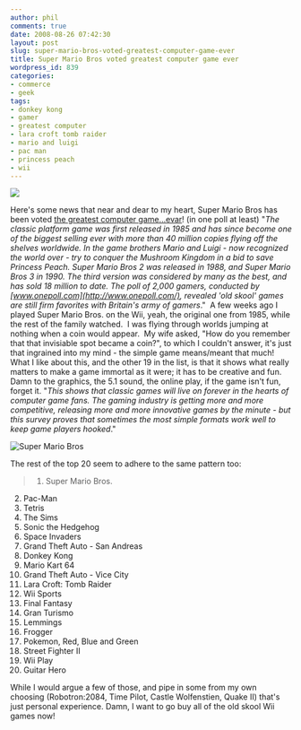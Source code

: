 ```yaml
---
author: phil
comments: true
date: 2008-08-26 07:42:30
layout: post
slug: super-mario-bros-voted-greatest-computer-game-ever
title: Super Mario Bros voted greatest computer game ever
wordpress_id: 839
categories:
- commerce
- geek
tags:
- donkey kong
- gamer
- greatest computer
- lara croft tomb raider
- mario and luigi
- pac man
- princess peach
- wii
---
```


[![](http://www.fak3r.com/wp-content/uploads/2008/09/super-mario-bros.jpg)](http://www.fak3r.com/wp-content/uploads/2008/09/super-mario-bros.jpg)



Here's some news that near and dear to my heart, Super Mario Bros has been voted [the greatest computer game...evar](http://www.telegraph.co.uk/news/newstopics/howaboutthat/2463142/Super-Mario-Bros-voted-greatest-computer-game-ever.html)! (in one poll at least) "_The classic platform game was first released in 1985 and has since become one of the biggest selling ever with more than 40 million copies flying off the shelves worldwide. In the game brothers Mario and Luigi - now recognized the world over - try to conquer the Mushroom Kingdom in a bid to save Princess Peach. Super Mario Bros 2 was released in 1988, and Super Mario Bros 3 in 1990. The third version was considered by many as the best, and has sold 18 million to date. The poll of 2,000 gamers, conducted by [www.onepoll.com](http://www.onepoll.com/),    revealed 'old skool' games are still firm favorites with Britain's army of    gamers_."  A few weeks ago I played Super Mario Bros. on the Wii, yeah, the original one from 1985, while the rest of the family watched.  I was flying through worlds jumping at nothing when a coin would appear.  My wife asked, "How do you remember that that invisiable spot became a coin?", to which I couldn't answer, it's just that ingrained into my mind - the simple game means/meant that much!  What I like about this, and the other 19 in the list, is that it shows what really matters to make a game immortal as it were; it has to be creative and fun.  Damn to the graphics, the 5.1 sound, the online play, if the game isn't fun, forget it. "_This shows that classic games will live on forever in the hearts of    computer game fans. The gaming industry is getting more and more competitive, releasing more and more innovative games by the minute - but this survey proves that sometimes the most simple formats work well to keep game players hooked_."<!-- more -->


![Super Mario Bros](http://www.telegraph.co.uk/telegraph/multimedia/archive/00781/460-super-mario-bro_781982c.jpg)



The rest of the top 20 seem to adhere to the same pattern too:


> 1. Super Mario Bros.
2. Pac-Man
3. Tetris
4. The Sims
5. Sonic the Hedgehog
6. Space Invaders
7. Grand Theft Auto - San Andreas
8. Donkey Kong
9. Mario Kart 64
10. Grand Theft Auto - Vice City
11. Lara Croft: Tomb Raider
12. Wii Sports
13. Final Fantasy
14. Gran Turismo
15. Lemmings
16. Frogger
17. Pokemon, Red, Blue and Green
18. Street Fighter II
19. Wii Play
20. Guitar Hero


While I would argue a few of those, and pipe in some from my own choosing (Robotron:2084, Time Pilot, Castle Wolfenstien, Quake II) that's just personal experience.  Damn, I want to go buy all of the old skool Wii games now!
